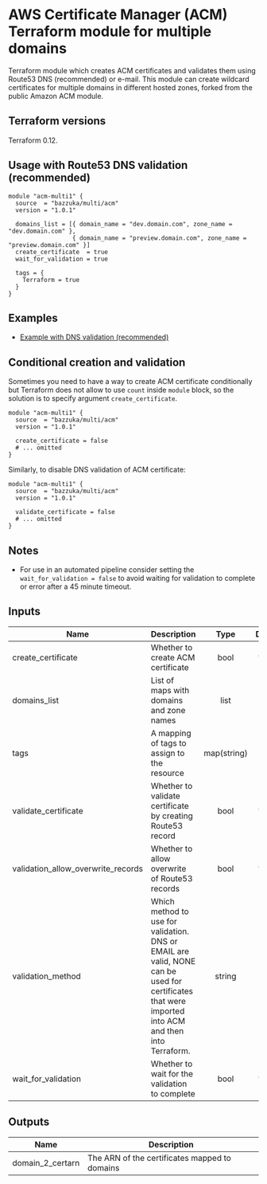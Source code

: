 # AWS Certificate Manager (ACM) Terraform module for multiple domains

Terraform module which creates ACM certificates and validates them using Route53 DNS (recommended) or e-mail.
This module can create wildcard certificates for multiple domains in different hosted zones, forked from the public Amazon ACM module. 

## Terraform versions

Terraform 0.12. 

## Usage with Route53 DNS validation (recommended)

```hcl
module "acm-multi1" {
  source  = "bazzuka/multi/acm"
  version = "1.0.1"

  domains_list = [{ domain_name = "dev.domain.com", zone_name = "dev.domain.com" },
                  { domain_name = "preview.domain.com", zone_name = "preview.domain.com" }]
  create_certificate  = true
  wait_for_validation = true

  tags = {
    Terraform = true
  }
}
```

## Examples

* [ Example with DNS validation (recommended)](https://github.com/bazzuka/terraform-acm-multi/tree/master/examples/dns-validation)

## Conditional creation and validation

Sometimes you need to have a way to create ACM certificate conditionally but Terraform does not allow to use `count` inside `module` block, so the solution is to specify argument `create_certificate`.

```hcl
module "acm-multi1" {
  source  = "bazzuka/multi/acm"
  version = "1.0.1"

  create_certificate = false
  # ... omitted
}
```

Similarly, to disable DNS validation of ACM certificate:

```hcl
module "acm-multi1" {
  source  = "bazzuka/multi/acm"
  version = "1.0.1"

  validate_certificate = false
  # ... omitted
}
```

## Notes

* For use in an automated pipeline consider setting the `wait_for_validation = false` to avoid waiting for validation to complete or error after a 45 minute timeout.

## Inputs

| Name | Description | Type | Default | Required |
|------|-------------|:----:|:-----:|:-----:|
| create\_certificate | Whether to create ACM certificate | bool | `"true"` | no |
| domains\_list | List of maps with domains and zone names  | list | `[]` | no |
| tags | A mapping of tags to assign to the resource | map(string) | `{}` | no |
| validate\_certificate | Whether to validate certificate by creating Route53 record | bool | `"true"` | no |
| validation\_allow\_overwrite\_records | Whether to allow overwrite of Route53 records | bool | `"true"` | no |
| validation\_method | Which method to use for validation. DNS or EMAIL are valid, NONE can be used for certificates that were imported into ACM and then into Terraform. | string | `"DNS"` | no |
| wait\_for\_validation | Whether to wait for the validation to complete | bool | `"true"` | no |

## Outputs

| Name | Description |
|------|-------------|
| domain\_2\_certarn | The ARN of the certificates mapped to domains |

